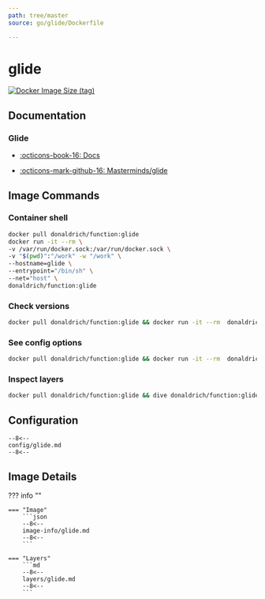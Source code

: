 ```yaml
---
path: tree/master
source: go/glide/Dockerfile

---
```


# glide

[![Docker Image Size (tag)](https://img.shields.io/docker/image-size/donaldrich/function/glide?color=blue&label=donaldrich/function:glide&logo=docker&style=flat-square)](https://hub.docker.com/r/donaldrich/function/glide)

## Documentation

### Glide

* [:octicons-book-16: Docs](https://glide.sh)

* [:octicons-mark-github-16: Masterminds/glide](https://github.com/Masterminds/glide)

## Image Commands

### Container shell

```sh
docker pull donaldrich/function:glide
docker run -it --rm \
-v /var/run/docker.sock:/var/run/docker.sock \
-v "$(pwd)":"/work" -w "/work" \
--hostname=glide \
--entrypoint="/bin/sh" \
--net="host" \
donaldrich/function:glide
```

### Check versions

```sh
docker pull donaldrich/function:glide && docker run -it --rm  donaldrich/function:glide validate
```

### See config options

```sh
docker pull donaldrich/function:glide && docker run -it --rm  donaldrich/function:glide help
```

### Inspect layers

```sh
docker pull donaldrich/function:glide && dive donaldrich/function:glide
```

## Configuration

```
--8<--
config/glide.md
--8<--
```

## Image Details

??? info ""

    === "Image"
        ```json
        --8<--
        image-info/glide.md
        --8<--
        ```

    === "Layers"
        ```md
        --8<--
        layers/glide.md
        --8<--
        ```
